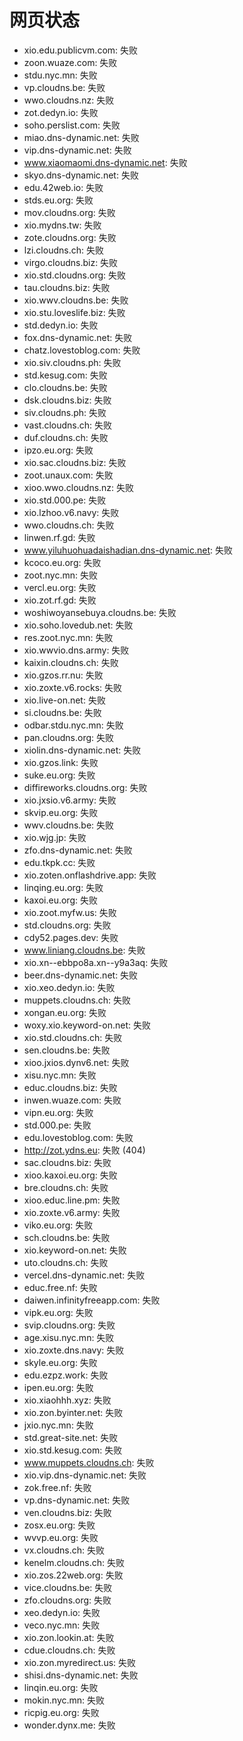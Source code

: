 # 网页状态
- xio.edu.publicvm.com: 失败
- zoon.wuaze.com: 失败
- stdu.nyc.mn: 失败
- vp.cloudns.be: 失败
- wwo.cloudns.nz: 失败
- zot.dedyn.io: 失败
- soho.perslist.com: 失败
- miao.dns-dynamic.net: 失败
- vip.dns-dynamic.net: 失败
- www.xiaomaomi.dns-dynamic.net: 失败
- skyo.dns-dynamic.net: 失败
- edu.42web.io: 失败
- stds.eu.org: 失败
- mov.cloudns.org: 失败
- xio.mydns.tw: 失败
- zote.cloudns.org: 失败
- lzi.cloudns.ch: 失败
- virgo.cloudns.biz: 失败
- xio.std.cloudns.org: 失败
- tau.cloudns.biz: 失败
- xio.wwv.cloudns.be: 失败
- xio.stu.loveslife.biz: 失败
- std.dedyn.io: 失败
- fox.dns-dynamic.net: 失败
- chatz.lovestoblog.com: 失败
- xio.siv.cloudns.ph: 失败
- std.kesug.com: 失败
- clo.cloudns.be: 失败
- dsk.cloudns.biz: 失败
- siv.cloudns.ph: 失败
- vast.cloudns.ch: 失败
- duf.cloudns.ch: 失败
- ipzo.eu.org: 失败
- xio.sac.cloudns.biz: 失败
- zoot.unaux.com: 失败
- xioo.wwo.cloudns.nz: 失败
- xio.std.000.pe: 失败
- xio.lzhoo.v6.navy: 失败
- wwo.cloudns.ch: 失败
- linwen.rf.gd: 失败
- www.yiluhuohuadaishadian.dns-dynamic.net: 失败
- kcoco.eu.org: 失败
- zoot.nyc.mn: 失败
- vercl.eu.org: 失败
- xio.zot.rf.gd: 失败
- woshiwoyansebuya.cloudns.be: 失败
- xio.soho.lovedub.net: 失败
- res.zoot.nyc.mn: 失败
- xio.wwvio.dns.army: 失败
- kaixin.cloudns.ch: 失败
- xio.gzos.rr.nu: 失败
- xio.zoxte.v6.rocks: 失败
- xio.live-on.net: 失败
- si.cloudns.be: 失败
- odbar.stdu.nyc.mn: 失败
- pan.cloudns.org: 失败
- xiolin.dns-dynamic.net: 失败
- xio.gzos.link: 失败
- suke.eu.org: 失败
- diffireworks.cloudns.org: 失败
- xio.jxsio.v6.army: 失败
- skvip.eu.org: 失败
- wwv.cloudns.be: 失败
- xio.wjg.jp: 失败
- zfo.dns-dynamic.net: 失败
- edu.tkpk.cc: 失败
- xio.zoten.onflashdrive.app: 失败
- linqing.eu.org: 失败
- kaxoi.eu.org: 失败
- xio.zoot.myfw.us: 失败
- std.cloudns.org: 失败
- cdy52.pages.dev: 失败
- www.liniang.cloudns.be: 失败
- xio.xn--ebbpo8a.xn--y9a3aq: 失败
- beer.dns-dynamic.net: 失败
- xio.xeo.dedyn.io: 失败
- muppets.cloudns.ch: 失败
- xongan.eu.org: 失败
- woxy.xio.keyword-on.net: 失败
- xio.std.cloudns.ch: 失败
- sen.cloudns.be: 失败
- xioo.jxios.dynv6.net: 失败
- xisu.nyc.mn: 失败
- educ.cloudns.biz: 失败
- inwen.wuaze.com: 失败
- vipn.eu.org: 失败
- std.000.pe: 失败
- edu.lovestoblog.com: 失败
- http://zot.ydns.eu: 失败 (404)
- sac.cloudns.biz: 失败
- xioo.kaxoi.eu.org: 失败
- bre.cloudns.ch: 失败
- xioo.educ.line.pm: 失败
- xio.zoxte.v6.army: 失败
- viko.eu.org: 失败
- sch.cloudns.be: 失败
- xio.keyword-on.net: 失败
- uto.cloudns.ch: 失败
- vercel.dns-dynamic.net: 失败
- educ.free.nf: 失败
- daiwen.infinityfreeapp.com: 失败
- vipk.eu.org: 失败
- svip.cloudns.org: 失败
- age.xisu.nyc.mn: 失败
- xio.zoxte.dns.navy: 失败
- skyle.eu.org: 失败
- edu.ezpz.work: 失败
- ipen.eu.org: 失败
- xio.xiaohhh.xyz: 失败
- xio.zon.byinter.net: 失败
- jxio.nyc.mn: 失败
- std.great-site.net: 失败
- xio.std.kesug.com: 失败
- www.muppets.cloudns.ch: 失败
- xio.vip.dns-dynamic.net: 失败
- zok.free.nf: 失败
- vp.dns-dynamic.net: 失败
- ven.cloudns.biz: 失败
- zosx.eu.org: 失败
- wvvp.eu.org: 失败
- vx.cloudns.ch: 失败
- kenelm.cloudns.ch: 失败
- xio.zos.22web.org: 失败
- vice.cloudns.be: 失败
- zfo.cloudns.org: 失败
- xeo.dedyn.io: 失败
- veco.nyc.mn: 失败
- xio.zon.lookin.at: 失败
- cdue.cloudns.ch: 失败
- xio.zon.myredirect.us: 失败
- shisi.dns-dynamic.net: 失败
- linqin.eu.org: 失败
- mokin.nyc.mn: 失败
- ricpig.eu.org: 失败
- wonder.dynx.me: 失败
